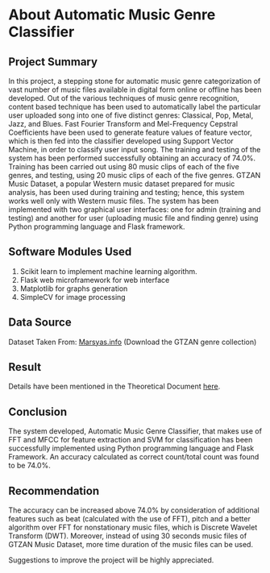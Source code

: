 # About Automatic Music Genre Classifier

## Project Summary

In this project, a stepping stone for automatic music genre categorization of vast number of music files available in digital form online or offline has been developed. Out of the various techniques of music genre recognition, content based technique has been used to automatically label the particular user uploaded song into one of five distinct genres: Classical, Pop, Metal, Jazz, and Blues. Fast Fourier Transform and Mel-Frequency Cepstral Coefficients have been used to generate feature values of feature vector, which is then fed into the classifier developed using Support Vector Machine, in order to classify user input song. The training and testing of the system has been performed successfully obtaining an accuracy of 74.0%. Training has been carried out using 80 music clips of each of the five genres, and testing, using 20 music clips of each of the five genres. GTZAN Music Dataset, a popular Western music dataset prepared for music analysis, has been used during training and testing; hence, this system works well only with Western music files. The system has been implemented with two graphical user interfaces: one for admin (training and testing) and another for user (uploading music file and finding genre) using Python programming language and Flask framework. 

## Software Modules Used

1. Scikit learn to implement machine learning algorithm.
2. Flask web microframework for web interface
3. Matplotlib for graphs generation
4. SimpleCV for image processing

## Data Source

Dataset Taken From: [Marsyas.info](http://marsyas.info/downloads/datasets.html) (Download the GTZAN genre collection)

## Result

Details have been mentioned in the Theoretical Document [here](https://github.com/ruby-stha/MusicGenreClassifier/blob/9337ab4fc7403a8368e1476a52c8b76f32c9924f/Theoretical%20Documentation%20on%20Automatic%20Music%20Genre%20Classifier.pdf).

## Conclusion

The system developed, Automatic Music Genre Classifier, that makes use of FFT and MFCC for feature extraction and SVM for classification has been successfully implemented using Python programming language and Flask Framework. An accuracy calculated as correct count/total count was found to be 74.0%.

## Recommendation

The accuracy can be increased above 74.0% by consideration of additional features such as beat (calculated with the use of FFT), pitch and a better algorithm over FFT for nonstationary music files, which is Discrete Wavelet Transform (DWT). Moreover, instead of using 30 seconds music files of GTZAN Music Dataset, more time duration of the music files can be used. 

Suggestions to improve the project will be highly appreciated.
